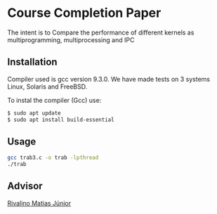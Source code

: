 # Course Completion Paper

The intent is to Compare the performance of different kernels as
multiprogramming, multiprocessing and IPC

## Installation

Compiler used is gcc version 9.3.0. 
We have made tests on 3 systems Linux, Solaris and FreeBSD.

To instal the compiler (Gcc) use:
```bash
$ sudo apt update
$ sudo apt install build-essential
```

## Usage

```bash
gcc trab3.c -o trab -lpthread
./trab
```

## Advisor
[Rivalino Matias Júnior](http://www.ppgco.facom.ufu.br/pt-br/pessoas/rivalino-matias-junior)
